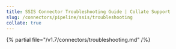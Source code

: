 ```yaml
---
title: SSIS Connector Troubleshooting Guide | Collate Support
slug: /connectors/pipeline/ssis/troubleshooting
collate: true
---
```


{% partial file="/v1.7/connectors/troubleshooting.md" /%}
